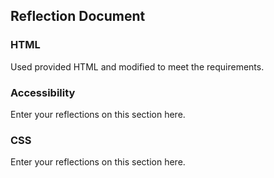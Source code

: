 ## Reflection Document

### HTML

Used provided HTML and modified to meet the requirements.

### Accessibility

Enter your reflections on this section here.

### CSS

Enter your reflections on this section here.
